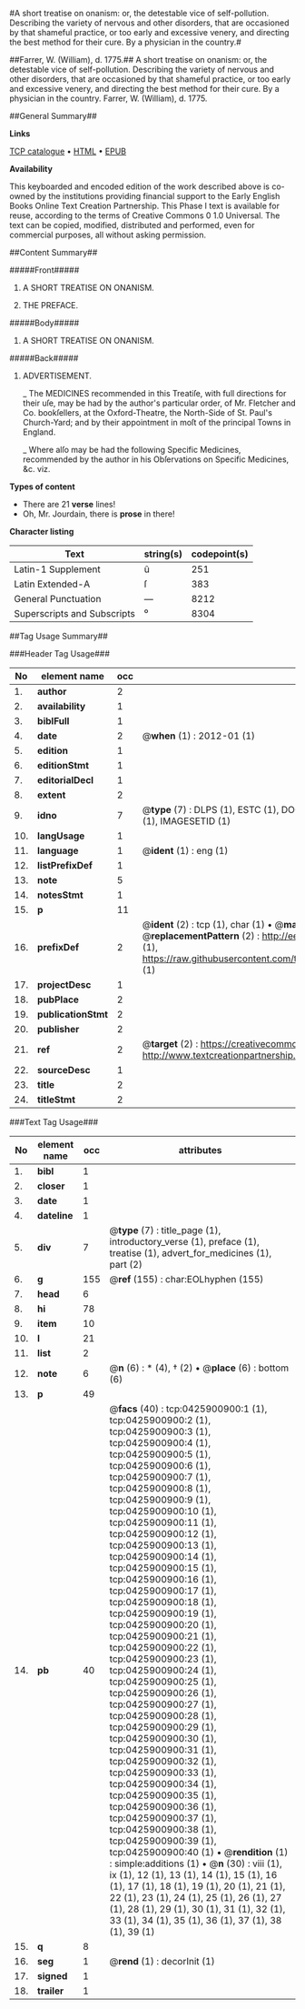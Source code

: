 #A short treatise on onanism: or, the detestable vice of self-pollution. Describing the variety of nervous and other disorders, that are occasioned by that shameful practice, or too early and excessive venery, and directing the best method for their cure. By a physician in the country.#

##Farrer, W. (William), d. 1775.##
A short treatise on onanism: or, the detestable vice of self-pollution. Describing the variety of nervous and other disorders, that are occasioned by that shameful practice, or too early and excessive venery, and directing the best method for their cure. By a physician in the country.
Farrer, W. (William), d. 1775.

##General Summary##

**Links**

[TCP catalogue](http://www.ota.ox.ac.uk/tcp/)  • 
[HTML](http://tei.it.ox.ac.uk/tcp/Texts-HTML/free/004/004778409.html)  • 
[EPUB](http://tei.it.ox.ac.uk/tcp/Texts-EPUB/free/004/004778409.epub)

**Availability**

This keyboarded and encoded edition of the
	       work described above is co-owned by the institutions
	       providing financial support to the Early English Books
	       Online Text Creation Partnership. This Phase I text is
	       available for reuse, according to the terms of Creative
	       Commons 0 1.0 Universal. The text can be copied,
	       modified, distributed and performed, even for
	       commercial purposes, all without asking permission.


##Content Summary##

#####Front#####

1. A SHORT TREATISE ON ONANISM.

1. THE PREFACE.

#####Body#####

1. A SHORT TREATISE ON ONANISM.

#####Back#####

1. ADVERTISEMENT.

    _ The MEDICINES recommended in this Treatiſe, with full directions for their uſe, may be had by the author's particular order, of Mr. Fletcher and Co. bookſellers, at the Oxford-Theatre, the North-Side of St. Paul's Church-Yard; and by their appointment in moſt of the principal Towns in England.

    _ Where alſo may be had the following Specific Medicines, recommended by the author in his Obſervations on Specific Medicines, &c. viz.

**Types of content**

  * There are 21 **verse** lines!
  * Oh, Mr. Jourdain, there is **prose** in there!

**Character listing**


|Text|string(s)|codepoint(s)|
|---|---|---|
|Latin-1 Supplement|û|251|
|Latin Extended-A|ſ|383|
|General Punctuation|—|8212|
|Superscripts             and Subscripts|⁰|8304|

##Tag Usage Summary##

###Header Tag Usage###

|No|element name|occ|attributes|
|---|---|---|---|
|1.|__author__|2||
|2.|__availability__|1||
|3.|__biblFull__|1||
|4.|__date__|2| @__when__ (1) : 2012-01 (1)|
|5.|__edition__|1||
|6.|__editionStmt__|1||
|7.|__editorialDecl__|1||
|8.|__extent__|2||
|9.|__idno__|7| @__type__ (7) : DLPS (1), ESTC (1), DOCNO (1), TCP (1), GALEDOCNO (1), CONTENTSET (1), IMAGESETID (1)|
|10.|__langUsage__|1||
|11.|__language__|1| @__ident__ (1) : eng (1)|
|12.|__listPrefixDef__|1||
|13.|__note__|5||
|14.|__notesStmt__|1||
|15.|__p__|11||
|16.|__prefixDef__|2| @__ident__ (2) : tcp (1), char (1)  •  @__matchPattern__ (2) : ([0-9\-]+):([0-9IVX]+) (1), (.+) (1)  •  @__replacementPattern__ (2) : http://eebo.chadwyck.com/downloadtiff?vid=$1&page=$2 (1), https://raw.githubusercontent.com/textcreationpartnership/Texts/master/tcpchars.xml#$1 (1)|
|17.|__projectDesc__|1||
|18.|__pubPlace__|2||
|19.|__publicationStmt__|2||
|20.|__publisher__|2||
|21.|__ref__|2| @__target__ (2) : https://creativecommons.org/publicdomain/zero/1.0/ (1), http://www.textcreationpartnership.org/docs/. (1)|
|22.|__sourceDesc__|1||
|23.|__title__|2||
|24.|__titleStmt__|2||


###Text Tag Usage###

|No|element name|occ|attributes|
|---|---|---|---|
|1.|__bibl__|1||
|2.|__closer__|1||
|3.|__date__|1||
|4.|__dateline__|1||
|5.|__div__|7| @__type__ (7) : title_page (1), introductory_verse (1), preface (1), treatise (1), advert_for_medicines (1), part (2)|
|6.|__g__|155| @__ref__ (155) : char:EOLhyphen (155)|
|7.|__head__|6||
|8.|__hi__|78||
|9.|__item__|10||
|10.|__l__|21||
|11.|__list__|2||
|12.|__note__|6| @__n__ (6) : * (4), † (2)  •  @__place__ (6) : bottom (6)|
|13.|__p__|49||
|14.|__pb__|40| @__facs__ (40) : tcp:0425900900:1 (1), tcp:0425900900:2 (1), tcp:0425900900:3 (1), tcp:0425900900:4 (1), tcp:0425900900:5 (1), tcp:0425900900:6 (1), tcp:0425900900:7 (1), tcp:0425900900:8 (1), tcp:0425900900:9 (1), tcp:0425900900:10 (1), tcp:0425900900:11 (1), tcp:0425900900:12 (1), tcp:0425900900:13 (1), tcp:0425900900:14 (1), tcp:0425900900:15 (1), tcp:0425900900:16 (1), tcp:0425900900:17 (1), tcp:0425900900:18 (1), tcp:0425900900:19 (1), tcp:0425900900:20 (1), tcp:0425900900:21 (1), tcp:0425900900:22 (1), tcp:0425900900:23 (1), tcp:0425900900:24 (1), tcp:0425900900:25 (1), tcp:0425900900:26 (1), tcp:0425900900:27 (1), tcp:0425900900:28 (1), tcp:0425900900:29 (1), tcp:0425900900:30 (1), tcp:0425900900:31 (1), tcp:0425900900:32 (1), tcp:0425900900:33 (1), tcp:0425900900:34 (1), tcp:0425900900:35 (1), tcp:0425900900:36 (1), tcp:0425900900:37 (1), tcp:0425900900:38 (1), tcp:0425900900:39 (1), tcp:0425900900:40 (1)  •  @__rendition__ (1) : simple:additions (1)  •  @__n__ (30) : viii (1), ix (1), 12 (1), 13 (1), 14 (1), 15 (1), 16 (1), 17 (1), 18 (1), 19 (1), 20 (1), 21 (1), 22 (1), 23 (1), 24 (1), 25 (1), 26 (1), 27 (1), 28 (1), 29 (1), 30 (1), 31 (1), 32 (1), 33 (1), 34 (1), 35 (1), 36 (1), 37 (1), 38 (1), 39 (1)|
|15.|__q__|8||
|16.|__seg__|1| @__rend__ (1) : decorInit (1)|
|17.|__signed__|1||
|18.|__trailer__|1||

